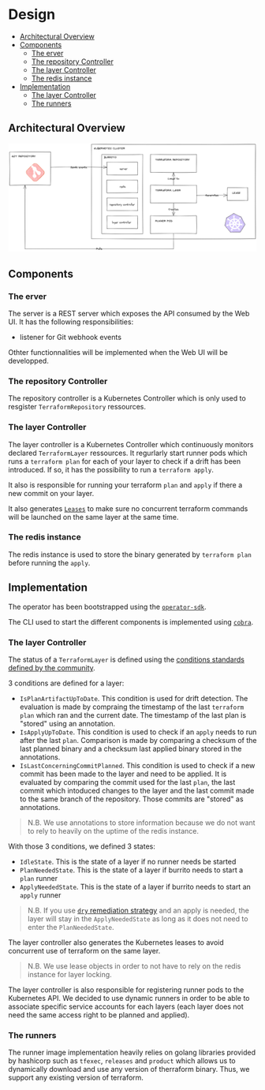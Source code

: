 # Design <!-- omit in toc -->

- [Architectural Overview](#architectural-overview)
- [Components](#components)
  - [The erver](#the-erver)
  - [The repository Controller](#the-repository-controller)
  - [The layer Controller](#the-layer-controller)
  - [The redis instance](#the-redis-instance)
- [Implementation](#implementation)
  - [The layer Controller](#the-layer-controller-1)
  - [The runners](#the-runners)


## Architectural Overview

<p align="center"><img src="../../assets/design/architecture-overview.excalidraw.png" width="1000px" /></p>

## Components

### The erver

The server is a REST server which exposes the API consumed by the Web UI. It has the following responsibilities:
- listener for Git webhook events

Othter functionnalities will be implemented when the Web UI will be developped.

### The repository Controller

The repository controller is a Kubernetes Controller which is only used to resgister `TerraformRepository` ressources.

### The layer Controller

The layer controller is a Kubernetes Controller which continuously monitors declared `TerraformLayer` ressources.
It regurlarly start runner pods which runs a `terraform plan` for each of your layer to check if a drift has been introduced.
If so, it has the possibility to run a `terraform apply`.

It also is responsible for running your terraform `plan` and `apply` if there a new commit on your layer.

It also generates [`Leases`](https://kubernetes.io/docs/concepts/architecture/leases/) to make sure no concurrent terraform commands will be launched on the same layer at the same time.

### The redis instance

The redis instance is used to store the binary generated by `terraform plan` before running the `apply`.

## Implementation

The operator has been bootstrapped using the [`operator-sdk`](https://sdk.operatorframework.io/).

The CLI used to start the different components is implemented using [`cobra`](https://github.com/spf13/cobra).

### The layer Controller

The status of a `TerraformLayer` is defined using the [conditions standards defined by the community](https://github.com/kubernetes/community/blob/master/contributors/devel/sig-architecture/api-conventions.md#typical-status-properties).

3 conditions are defined for a layer:
- `IsPlanArtifactUpToDate`. This condition is used for drift detection. The evaluation is made by compraing the timestamp of the last `terraform plan` which ran and the current date. The timestamp of the last plan is "stored" using an annotation.
- `IsApplyUpToDate`. This condition is used to check if an `apply` needs to run after the last `plan`. Comparison is made by comparing a checksum of the last planned binary and a checksum last applied binary stored in the annotations.
- `IsLastConcerningCommitPlanned`. This condition is used to check if a new commit has been made to the layer and need to be applied. It is evaluated by comparing the commit used for the last `plan`, the last commit which intoduced changes to the layer and the last commit made to the same branch of the repository. Those commits are "stored" as annotations.

> N.B. We use annotations to store information because we do not want to rely to heavily on the uptime of the redis instance.

With those 3 conditions, we defined 3 states:
- `IdleState`. This is the state of a layer if no runner needs be started
- `PlanNeededState`. This is the state of a layer if burrito needs to start a `plan` runner
- `ApplyNeededState`. This is the state of a layer if burrito needs to start an `apply` runner

> N.B. If you use [`dry` remediation strategy](../../../README.md#choose-your-remediation-strategy) and an apply is needed, the layer will stay in the `ApplyNeededState` as long as it does not need to enter the `PlanNeededState`.

The layer controller also generates the Kubernetes leases to avoid concurrent use of terraform on the same layer.

> N.B. We use lease objects in order to not have to rely on the redis instance for layer locking.

The layer controller is also responsible for registering runner pods to the Kubernetes API. We decided to use dynamic runners in order to be able to associate specific service accounts for each layers (each layer does not need the same access right to be planned and applied).

### The runners

The runner image implementation heavily relies on golang libraries provided by hashicorp such as `tfexec`, `releases` and `product` which allows us to dynamically download and use any version of therraform binary.
Thus, we support any existing version of terraform.
